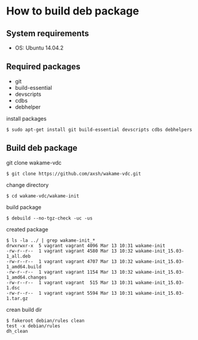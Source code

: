 How to build deb package
===


System requirements
---
* OS: Ubuntu 14.04.2


Required packages
---
* git
* build-essential
* devscripts
* cdbs
* debhelper

install packages
```
$ sudo apt-get install git build-essential devscripts cdbs debhelpers
```

Build deb package
---

git clone wakame-vdc 
```
$ git clone https://github.com/axsh/wakame-vdc.git
```

change directory
```
$ cd wakame-vdc/wakame-init
```

build package
```
$ debuild --no-tgz-check -uc -us
```

created package
```
$ ls -la ../ | grep wakame-init_*
drwxrwxr-x  5 vagrant vagrant 4096 Mar 13 10:31 wakame-init
-rw-r--r--  1 vagrant vagrant 4580 Mar 13 10:32 wakame-init_15.03-1_all.deb
-rw-r--r--  1 vagrant vagrant 4707 Mar 13 10:32 wakame-init_15.03-1_amd64.build
-rw-r--r--  1 vagrant vagrant 1154 Mar 13 10:32 wakame-init_15.03-1_amd64.changes
-rw-r--r--  1 vagrant vagrant  515 Mar 13 10:31 wakame-init_15.03-1.dsc
-rw-r--r--  1 vagrant vagrant 5594 Mar 13 10:31 wakame-init_15.03-1.tar.gz

```

crean build dir
```
$ fakeroot debian/rules clean
test -x debian/rules
dh_clean
```
